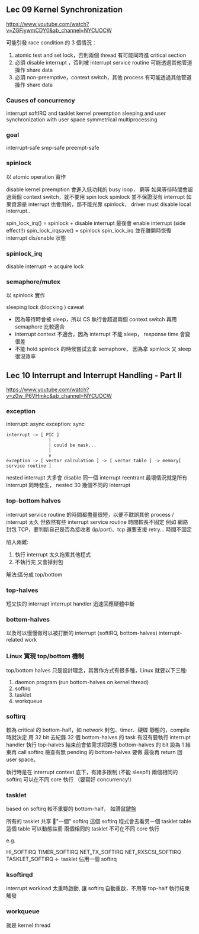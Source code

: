 ## Lec 09 Kernel Synchronization
https://www.youtube.com/watch?v=ZGFiywmCDY0&ab_channel=NYCUOCW

可能引發 race condition 的 3 個情況：
1. atomic test and set lock，否則兩個 thread 有可能同時進 critical section
2. 必須 disable interrupt ，否則被 interrupt service routine 可能透過其他管道操作 share data
3. 必須 non-preemptive，context switch，其他 process 有可能透過其他管道操作 share data

### Causes of concurrency
interrupt
softIRQ and tasklet
kernel preemption
sleeping and user synchronization with user space
symmetrical multiprocessing

### goal
interrupt-safe
smp-safe
preempt-safe


### spinlock
以 atomic operation 實作

disable kernel preemption
會進入低功耗的 busy loop， 窮等
如果等待時間會超過兩個 context switch，就不要用 spin lock
spinlock 並不保證沒有 interrupt
如果資源是 interrupt 也會用的，那不能光靠 spinlock，
driver must disable local interrupt.. 

spin_lock_irq() = spinlock + disable interrupt 最後會 enable interrupt (side effect!!)
spin_lock_irqsave() = spinlock spin_lock_irq 並在離開時恢復 interrupt dis/enable 狀態


### spinlock_irq
disable interrupt -> acquire lock

### semaphore/mutex
以 spinlock 實作

sleeping lock (blocking )
caveat
- 因為等待時會被 sleep，所以 CS 執行會超過兩個 context switch 再用 semaphore 比較適合
- interrupt context 不適合，因為 interrupt 不能 sleep， response time 會變很差
- 不能 hold spinlock 的時候嘗試去拿 semaphore， 因為拿 spinlock 又 sleep 很沒效率


## Lec 10 Interrupt and Interrupt Handling - Part II
https://www.youtube.com/watch?v=z0w_P6VHmkc&ab_channel=NYCUOCW

### exception
interrupt: async
exception: sync

```
interrupt -> [ PIC ]
                |
                | could be mask...
                |
                v
exception -> [ vector calculation ] -> [ vector table ] -> memory[ service routine ]
```

nested interrupt
大多會 disable 同一個 interrupt reentrant
最壞情況就是所有 interrupt 同時發生， nested 30 幾個不同的 interrupt

### top-bottom halves
interrupt service routine 的時間都盡量很短，以便不耽誤其他 process / interrupt 太久
但依然有些 interrupt service routine 時間較長不固定
例如 網路封包 TCP，要判斷自己是否為接收者 (ip/port)、tcp 還要支援 retry... 時間不固定

陷入兩難:
1. 執行 interrupt 太久拖累其他程式
2. 不執行完 又會掉封包

解法:區分成 top/bottom

### top-halves
短又快的 interrupt
interrupt handler
迅速回應硬體中斷

### bottom-halves
以及可以慢慢做可以被打斷的 interrupt (softIRQ, bottom-halves)
interrupt-related work


### Linux 實現 top/bottom 機制
top/bottom halves 只是設計理念，其實作方式有很多種，Linux 就要以下三種:
1. daemon program (run bottom-halves on kernel thread)
2. softirq
3. tasklet
4. workqueue

### softirq
較為 critical 的 bottom-half，如 network 封包、timer、硬碟
靜態的，compile 時就決定
用 32 bit 去紀錄 32 個 bottom-halves 的 task 有沒有要執行
interrupt handler 執行 top-halves 結束前會依需求把對應 bottom-halves 的 bit 設為 1
結束再 call softirq 檢查有無 pending 的 bottom-halves 要做
最後再 return 回 user space。

執行時是在 interrupt context 底下，有諸多限制 (不能 sleep!!)
兩個相同的 softirq 可以在不同 core 執行 （要寫好 concurrency!）

### tasklet
based on softirq
較不重要的 bottom-half， 如滑鼠鍵盤

所有的 tasklet 共享 "一個" softirq
這個 softirq 程式會去看另一個 tasklet table
這個 table 可以動態註冊
兩個相同的 tasklet 不可在不同 core 執行

e.g.

HI_SOFTIRQ
TIMER_SOFTIRQ
NET_TX_SOFTIRQ
NET_RXSCSI_SOFTIRQ
TASKLET_SOFTIRQ <- tasklet 佔用一個 softirq

### ksoftirqd
interrupt workload 太重時啟動, 讓 softirq 自動重啟，不用等 top-half 執行結束觸發

### workqueue
就是 kernel thread
